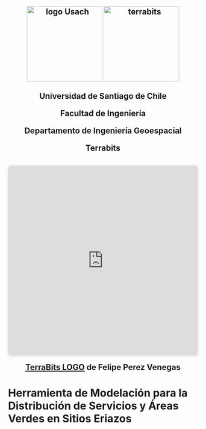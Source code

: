 <h2 align="center">
  <img width="200" src="https://upload.wikimedia.org/wikipedia/commons/d/d9/Usach_P1.png" alt="logo Usach">
  <img width= "200" src="https://www.canva.com/design/DAGTsDUrlBo/SZS09d-bSkVB_obejC0CZw/view" alt= "terrabits">
<p>Universidad de Santiago de Chile
<p>Facultad de Ingeniería
<p>Departamento de Ingeniería Geoespacial
<p> Terrabits

<div style="position: relative; width: 100%; height: 0; padding-top: 100.0000%;
 padding-bottom: 0; box-shadow: 0 2px 8px 0 rgba(63,69,81,0.16); margin-top: 1.6em; margin-bottom: 0.9em; overflow: hidden;
 border-radius: 8px; will-change: transform;">
  <iframe loading="lazy" style="position: absolute; width: 100%; height: 100%; top: 0; left: 0; border: none; padding: 0;margin: 0;"
    src="https://www.canva.com/design/DAGTsDUrlBo/SZS09d-bSkVB_obejC0CZw/view?embed" allowfullscreen="allowfullscreen" allow="fullscreen">
  </iframe>
</div>
<a href="https:&#x2F;&#x2F;www.canva.com&#x2F;design&#x2F;DAGTsDUrlBo&#x2F;SZS09d-bSkVB_obejC0CZw&#x2F;view?utm_content=DAGTsDUrlBo&amp;utm_campaign=designshare&amp;utm_medium=embeds&amp;utm_source=link" target="_blank" rel="noopener">TerraBits LOGO</a> de Felipe Perez Venegas







#  Herramienta de Modelación para la Distribución de Servicios y  Áreas Verdes en Sitios Eriazos
